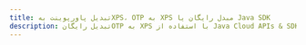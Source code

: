 ---title: تبدیل پاورپوینت بهXPS، OTP به XPS مبدل رایگان یا Java SDKdescription: تبدیل رایگانOTP به XPS با استفاده از Java Cloud APIs & SDK. همچنین اسناد Microsoft PowerPoint را در Cloud ایجاد، ویرایش و رندر کنید.---